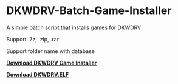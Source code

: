 # DKWDRV-Batch-Game-Installer

A simple batch script that installs games for DKWDRV

Support .7z, .zip, .rar

Support folder name with database

[__Download DKWDRV Game Installer__](https://github.com/GDX-X/DKWDRV-Batch-Game-Installer/releases/latest)

[__Download DKWDRV.ELF__](https://github.com/DKWDRV/DKWDRV)

